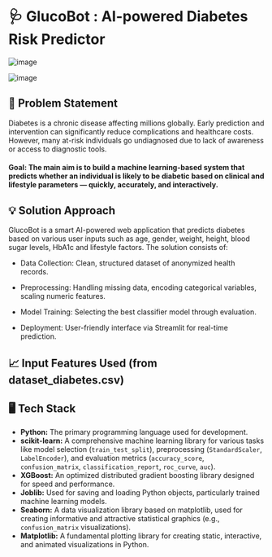 # 🩺 GlucoBot : AI-powered Diabetes Risk Predictor 

<p align="center"> 

![image](https://github.com/user-attachments/assets/6f8dddec-090f-463c-8c52-7f2aa8ac6a37) 

![image](https://github.com/user-attachments/assets/3b4a9643-58fa-4712-b7f8-f182d4aebb49)

</p>

## 📝 Problem Statement
Diabetes is a chronic disease affecting millions globally. Early prediction and intervention can significantly reduce complications and healthcare costs. However, many at-risk individuals go undiagnosed due to lack of awareness or access to diagnostic tools.

#### Goal: The main aim is to build a machine learning-based system that predicts whether an individual is likely to be diabetic based on clinical and lifestyle parameters — quickly, accurately, and interactively.

## 💡 Solution Approach
GlucoBot is a smart AI-powered web application that predicts diabetes based on various user inputs such as age, gender, weight, height, blood sugar levels, HbA1c and lifestyle factors. The solution consists of:

- Data Collection: Clean, structured dataset of anonymized health records.

- Preprocessing: Handling missing data, encoding categorical variables, scaling numeric features.

- Model Training: Selecting the best classifier model through evaluation.

- Deployment: User-friendly interface via Streamlit for real-time prediction.

## 📈 Input Features Used (from dataset_diabetes.csv)

## 🖥️ Tech Stack 

- **Python:** The primary programming language used for development.
- **scikit-learn:** A comprehensive machine learning library for various tasks like model selection (`train_test_split`), preprocessing (`StandardScaler`, `LabelEncoder`), and evaluation          metrics (`accuracy_score`, `confusion_matrix`, `classification_report`, `roc_curve`, `auc`).
- **XGBoost:** An optimized distributed gradient boosting library designed for speed and performance.
- **Joblib:** Used for saving and loading Python objects, particularly trained machine learning models.
- **Seaborn:** A data visualization library based on matplotlib, used for creating informative and attractive statistical graphics (e.g., `confusion_matrix` visualizations).
- **Matplotlib:** A fundamental plotting library for creating static, interactive, and animated visualizations in Python.


